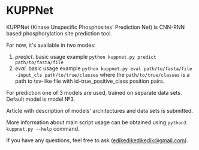 KUPPNet
==============================

KUPPNet (Kinase Unspecific Phosphosites' Prediction Net) is CNN-RNN
based phosphorylation site prediction tool.

For now, it's available in two modes:

1) *predict*.
basic usage example
```python kuppnet.py predict path/to/fasta/file```
2) *eval*.
basic usage example
```python kuppnet.py eval path/to/fasta/file -input_cls path/to/true/classes```
where the `path/to/true/classes` is a path to tsv-like file with
id-true_positive_class position pairs.

For prediction one of 3 models are used, trained on separate data sets.
Default model is model №3.

Article with description of models' architectures and data sets is
submitted.

More information about main script usage can be obtained using
`python3 kuppnet.py --help` command.

If you have any questions, feel free to ask (edikedikedikedik@gmail.com).
